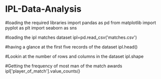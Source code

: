 # IPL-Data-Analysis

#loading the required libraries
import pandas as pd
from matplotlib import pyplot as plt
import seaborn as sns

#loading the ipl matches dataset
ipl=pd.read_csv('matches.csv')

#having a glance at the first five records of the dataset
ipl.head()

#Lookin at the number of rows and columns in the dataset
ipl.shape

#Getting the frequency of most man of the match awards
ipl['player_of_match'].value_counts()
